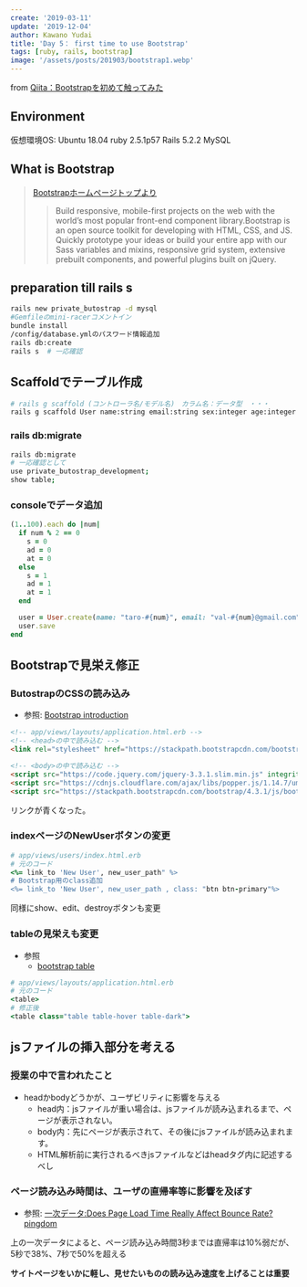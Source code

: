 ```yaml
---
create: '2019-03-11'
update: '2019-12-04'
author: Kawano Yudai
title: 'Day 5： first time to use Bootstrap'
tags: [ruby, rails, bootstrap]
image: '/assets/posts/201903/bootstrap1.webp'
---
```


from [Qiita：Bootstrapを初めて触ってみた](https://qiita.com/OriverK/items/7cff4e36a2d19759cccb)

## Environment
仮想環境OS: Ubuntu 18.04
ruby 2.5.1p57
Rails 5.2.2
MySQL

## What is Bootstrap
> [Bootstrapホームページトップより](https://getbootstrap.com/)
>>Build responsive, mobile-first projects on the web with the world’s most popular front-end component library.Bootstrap is an open source toolkit for developing with HTML, CSS, and JS. Quickly prototype your ideas or build your entire app with our Sass variables and mixins, responsive grid system, extensive prebuilt components, and powerful plugins built on jQuery.

## preparation till rails s
```sh
rails new private_butostrap -d mysql
#Gemfileのmini-racerコメントイン
bundle install
/config/database.ymlのパスワード情報追加
rails db:create
rails s  # 一応確認
```

## Scaffoldでテーブル作成
```sh
# rails g scaffold (コントローラ名/モデル名)　カラム名：データ型　・・・
rails g scaffold User name:string email:string sex:integer age:integer address:integer attendance:integer opinion:text
```

### rails db:migrate
```sh
rails db:migrate
# 一応確認として
use private_butostrap_development;
show table;
```

### consoleでデータ追加
```rb
(1..100).each do |num|
  if num % 2 == 0
    s = 0
    ad = 0
    at = 0
  else
    s = 1
    ad = 1
    at = 1
  end

  user = User.create(name: "taro-#{num}", email: "val-#{num}@gmail.com", sex: s, address: ad, attendance: at, opinion: "nothing special-#{num}")
  user.save
end
```

## Bootstrapで見栄え修正
### ButostrapのCSSの読み込み
- 参照: [Bootstrap introduction](https://getbootstrap.com/docs/4.3/getting-started/introduction/)

```html
<!-- app/views/layouts/application.html.erb -->
<!-- <head>の中で読み込む -->
<link rel="stylesheet" href="https://stackpath.bootstrapcdn.com/bootstrap/4.3.1/css/bootstrap.min.css" integrity="sha384-ggOyR0iXCbMQv3Xipma34MD+dH/1fQ784/j6cY/iJTQUOhcWr7x9JvoRxT2MZw1T" crossorigin="anonymous">

<!-- <body>の中で読み込む -->
<script src="https://code.jquery.com/jquery-3.3.1.slim.min.js" integrity="sha384-q8i/X+965DzO0rT7abK41JStQIAqVgRVzpbzo5smXKp4YfRvH+8abtTE1Pi6jizo" crossorigin="anonymous"></script>
<script src="https://cdnjs.cloudflare.com/ajax/libs/popper.js/1.14.7/umd/popper.min.js" integrity="sha384-UO2eT0CpHqdSJQ6hJty5KVphtPhzWj9WO1clHTMGa3JDZwrnQq4sF86dIHNDz0W1" crossorigin="anonymous"></script>
<script src="https://stackpath.bootstrapcdn.com/bootstrap/4.3.1/js/bootstrap.min.js" integrity="sha384-JjSmVgyd0p3pXB1rRibZUAYoIIy6OrQ6VrjIEaFf/nJGzIxFDsf4x0xIM+B07jRM" crossorigin="anonymous"></script>
```

リンクが青くなった。

### indexページのNewUserボタンの変更
```rb
# app/views/users/index.html.erb
# 元のコード
<%= link_to 'New User', new_user_path" %>
# Bootstrap用のclass追加
<%= link_to 'New User', new_user_path , class: "btn btn-primary"%>
```

同様にshow、edit、destroyボタンも変更

### tableの見栄えも変更
- 参照
  - [bootstrap table](https://getbootstrap.com/docs/4.3/content/tables/)

```rb
# app/views/layouts/application.html.erb
# 元のコード
<table>
# 修正後
<table class="table table-hover table-dark">
```

<picture>
  <source srcSet="/assets/posts/201903/bootstrap1.webp" type="image/webp" />
</picture>


## jsファイルの挿入部分を考える
### 授業の中で言われたこと
- headかbodyどうかが、ユーザビリティに影響を与える
    - head内：jsファイルが重い場合は、jsファイルが読み込まれるまで、ページが表示されない。
    - body内：先にページが表示されて、その後にjsファイルが読み込まれます。
    - HTML解析前に実行されるべきjsファイルなどはheadタグ内に記述するべし

### ページ読み込み時間は、ユーザの直帰率等に影響を及ぼす
- 参照: [一次データ:Does Page Load Time Really Affect Bounce Rate? pingdom](https://royal.pingdom.com/page-load-time-really-affect-bounce-rate/)

上の一次データによると、ページ読み込み時間3秒までは直帰率は10%弱だが、5秒で38%、7秒で50%を超える

**サイトページをいかに軽し、見せたいものの読み込み速度を上げることは重要**
